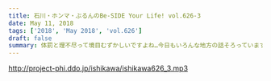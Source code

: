 ```yaml
---
title: 石川・ホンマ・ぶるんのBe-SIDE Your Life! vol.626-3
date: May 11, 2018
tags: ['2018', 'May 2018', 'vol.626']
draft: false
summary: 体罰と理不尽って境目むずかしいですよね…今日もいろんな地方の話そろっています！MIURA
---
```


http://project-phi.ddo.jp/ishikawa/ishikawa626_3.mp3

